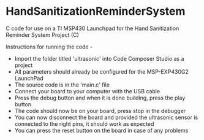 # HandSanitizationReminderSystem

C code for use on a TI MSP430 Launchpad for the Hand Sanitization Reminder System Project (C)

Instructions for running the code - 

- Import the folder titled 'ultrasonic' into Code Composer Studio as a project
- All parameters should already be configured for the MSP-EXP430G2 LaunchPad
- The source code is in the 'main.c' file
- Connect your board to your computer with the USB cable
- Press the debug button and when it is done building, press the play button
- The code should now be on your board, press stop in the debugger
- You can now disconnect the board and provided the ultrasonic sensor is connected to the right pins, it should work as expected
- You can press the reset button on the board in case of any problems
